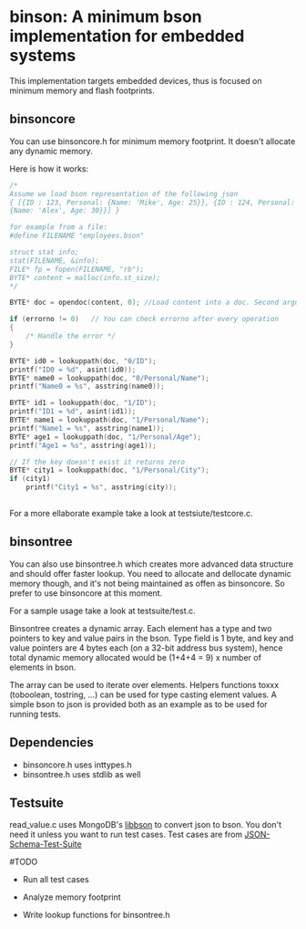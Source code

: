 # binson: A minimum bson implementation for embedded systems

This implementation targets embedded devices, thus is focused on minimum memory and flash footprints. 

## binsoncore

You can use binsoncore.h for minimum memory footprint. It doesn't allocate any dynamic memory. 

Here is how it works:

```c
/*
Assume we load bson representation of the following json 
{ [{ID : 123, Personal: {Name: 'Mike', Age: 25}}, {ID : 124, Personal: 
{Name: 'Alex', Age: 30}}] }

for example from a file:
#define FILENAME "employees.bson"

struct stat info;
stat(FILENAME, &info);
FILE* fp = fopen(FILENAME, "rb");
BYTE* content = malloc(info.st_size);
*/

BYTE* doc = opendoc(content, 0); //Load content into a doc. Second argument is the length of the byte array. Leave it as 0 if unknown and it will be automatically determined.

if (errorno != 0)   // You can check errorno after every operation 
{
    /* Handle the error */
}

BYTE* id0 = lookuppath(doc, "0/ID");
printf("ID0 = %d", asint(id0));
BYTE* name0 = lookuppath(doc, "0/Personal/Name");
printf("Name0 = %s", asstring(name0));

BYTE* id1 = lookuppath(doc, "1/ID");
printf("ID1 = %d", asint(id1));
BYTE* name1 = lookuppath(doc, "1/Personal/Name");
printf("Name1 = %s", asstring(name1));
BYTE* age1 = lookuppath(doc, "1/Personal/Age");
printf("Age1 = %s", asstring(age1));

// If the key doesn't exist it returns zero
BYTE* city1 = lookuppath(doc, "1/Personal/City");
if (city1)  
    printf("City1 = %s", asstring(city));
    
```
For a more ellaborate example take a look at testsiute/testcore.c.

## binsontree
You can also use binsontree.h which creates more advanced data structure and should offer faster lookup. You need to allocate and dellocate dynamic memory though, and it's not being maintained as offen as binsoncore. So prefer to use binsoncore at this moment.

For a sample usage take a look at testsuite/test.c.

Binsontree creates a dynamic array. Each element has a type and two pointers to key and value pairs in the bson. 
Type field is 1 byte, and key and value pointers are 4 bytes each (on a 32-bit address bus system), hence total dynamic memory allocated would be (1+4+4 = 9) x number of elements in bson.

The array can be used to iterate over elements. Helpers functions toxxx (toboolean, tostring, ...) can be used for type casting element values.
A simple bson to json is provided both as an example as to be used for running tests.

## Dependencies
* binsoncore.h uses inttypes.h
* binsontree.h uses stdlib as well

## Testsuite

read_value.c uses MongoDB's [libbson](https://github.com/mongodb/libbson/) to convert json to bson. You don't need it unless you want to run test cases.
Test cases are from [JSON-Schema-Test-Suite](https://github.com/json-schema/JSON-Schema-Test-Suite)

#TODO
* Run all test cases

* Analyze memory footprint

* Write lookup functions for binsontree.h


